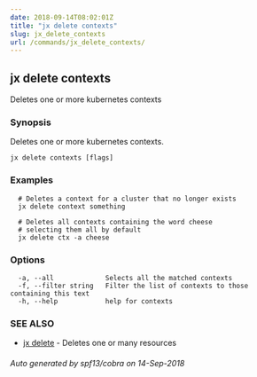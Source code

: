 ```yaml
---
date: 2018-09-14T08:02:01Z
title: "jx delete contexts"
slug: jx_delete_contexts
url: /commands/jx_delete_contexts/
---
```

## jx delete contexts

Deletes one or more kubernetes contexts

### Synopsis

Deletes one or more kubernetes contexts.

```
jx delete contexts [flags]
```

### Examples

```
  # Deletes a context for a cluster that no longer exists
  jx delete context something
  
  # Deletes all contexts containing the word cheese
  # selecting them all by default
  jx delete ctx -a cheese
```

### Options

```
  -a, --all             Selects all the matched contexts
  -f, --filter string   Filter the list of contexts to those containing this text
  -h, --help            help for contexts
```

### SEE ALSO

* [jx delete](/commands/jx_delete/)	 - Deletes one or many resources

###### Auto generated by spf13/cobra on 14-Sep-2018
